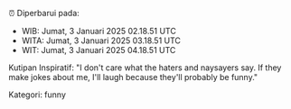 ⏰ Diperbarui pada:
- WIB: Jumat, 3 Januari 2025 02.18.51 UTC
- WITA: Jumat, 3 Januari 2025 03.18.51 UTC
- WIT: Jumat, 3 Januari 2025 04.18.51 UTC

Kutipan Inspiratif:
"I don't care what the haters and naysayers say. If they make jokes about me, I'll laugh because they'll probably be funny."


Kategori: funny

